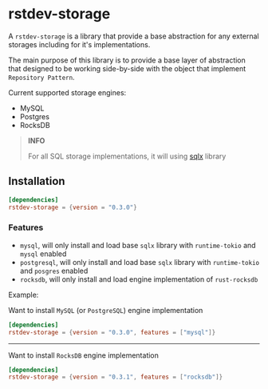 # rstdev-storage

A `rstdev-storage` is a library that provide a base abstraction for any
external storages including for it's implementations. 

The main purpose of this library is to provide a base layer of abstraction
that designed to be working side-by-side with the object that implement `Repository Pattern`.

Current supported storage engines:

- MySQL
- Postgres
- RocksDB

> **INFO**
>
> For all SQL storage implementations, it will using [sqlx](https://crates.io/crates/sqlx) library

## Installation

```toml
[dependencies]
rstdev-storage = {version = "0.3.0"}
```

### Features

- `mysql`, will only install and load base `sqlx` library with `runtime-tokio` and `mysql` enabled
- `postgresql`, will only install and load base `sqlx` library with `runtime-tokio` and `posgres` enabled
- `rocksdb`, will only install and load engine implementation of `rust-rocksdb` 

Example:

Want to install `MySQL` (or `PostgreSQL`) engine implementation

```toml
[dependencies]
rstdev-storage = {version = "0.3.0", features = ["mysql"]}
```

---

Want to install `RocksDB` engine implementation

```toml
[dependencies]
rstdev-storage = {version = "0.3.1", features = ["rocksdb"]}
```